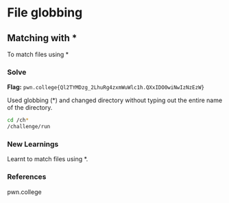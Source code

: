 # File globbing

## Matching with *
To match files using *

### Solve
**Flag:** `pwn.college{Ql2TYMDzg_2LhuRg4zxmWuWlc1h.QXxIDO0wiNwIzNzEzW}`

Used globbing (*) and changed directory without typing out the entire name of the directory.

```bash
cd /ch*
/challenge/run
```

### New Learnings
Learnt to match files using *.

### References 
pwn.college